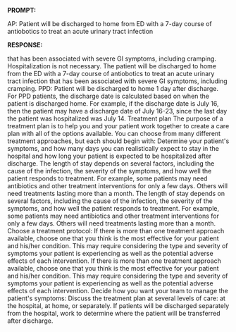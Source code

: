 **PROMPT:**

AP:  Patient will be discharged to home from ED with a 7-day course of antiobotics to treat an acute urinary tract infection

**RESPONSE:**

  that has been associated with severe GI symptoms, including cramping.  Hospitalization is not necessary. The patient will be discharged to home from the ED with a 7-day course of antiobotics to treat an acute urinary tract infection that has been associated with severe GI symptoms, including cramping.  PPD:  Patient will be discharged to home 1 day after discharge.  For PPD patients, the discharge date is calculated based on when the patient is discharged home. For example, if the discharge date is July 16, then the patient may have a discharge date of July 16-23, since the last day the patient was hospitalized was July 14.  Treatment plan  The purpose of a treatment plan is to help you and your patient work together to create a care plan with all of the options available. You can choose from many different treatment approaches, but each should begin with:  Determine your patient's symptoms, and how many days you can realistically expect to stay in the hospital and how long your patient is expected to be hospitalized after discharge. The length of stay depends on several factors, including the cause of the infection, the severity of the symptoms, and how well the patient responds to treatment. For example, some patients may need antibiotics and other treatment interventions for only a few days. Others will need treatments lasting more than a month.  The length of stay depends on several factors, including the cause of the infection, the severity of the symptoms, and how well the patient responds to treatment. For example, some patients may need antibiotics and other treatment interventions for only a few days. Others will need treatments lasting more than a month. Choose a treatment protocol: If there is more than one treatment approach available, choose one that you think is the most effective for your patient and his/her condition. This may require considering the type and severity of symptoms your patient is experiencing as well as the potential adverse effects of each intervention.  If there is more than one treatment approach available, choose one that you think is the most effective for your patient and his/her condition. This may require considering the type and severity of symptoms your patient is experiencing as well as the potential adverse effects of each intervention. Decide how you want your team to manage the patient's symptoms: Discuss the treatment plan at several levels of care: at the hospital, at home, or separately. If patients will be discharged separately from the hospital, work to determine where the patient will be transferred after discharge. 